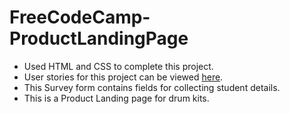 # FreeCodeCamp-ProductLandingPage

- Used HTML and CSS to complete this project.
- User stories for this project can be viewed [here](https://www.freecodecamp.org/learn/responsive-web-design/responsive-web-design-projects/build-a-product-landing-page).
- This Survey form contains fields for collecting student details.
- This is a Product Landing page for drum kits.
